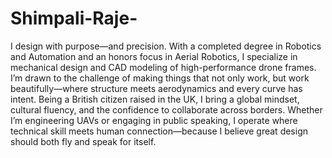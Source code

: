 # Shimpali-Raje-
I design with purpose—and precision. With a completed degree in Robotics and Automation and an honors focus in Aerial Robotics, I specialize in mechanical design and CAD modeling of high-performance drone frames. I’m drawn to the challenge of making things that not only work, but work beautifully—where structure meets aerodynamics and every curve has intent. Being a British citizen raised in the UK, I bring a global mindset, cultural fluency, and the confidence to collaborate across borders. Whether I’m engineering UAVs or engaging in public speaking, I operate where technical skill meets human connection—because I believe great design should both fly and speak for itself.
